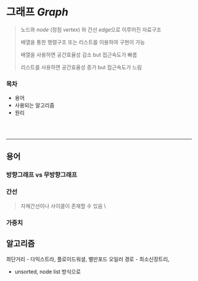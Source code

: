 # 그래프 *Graph*

> 노드와 *node* (정점 *vertex*) 와 간선 *edge*으로 이루어진 자료구조
> 
> 배열을 통한 행렬구조 또는 리스트를 이용하여 구현이 가능
> 
> 배열을 사용하면 공간효율성 감소 but 접근속도가 빠름
> 
> 리스트를 사용하면 공간효율성 증가 but 접근속도가 느림

### 목차
- 용어
- 사용되는 알고리즘
- 원리

<br/><br/>

---
## 용어

### 방향그래프 vs 무방향그래프

### 간선
> 자체간선이나 사이클이 존재할 수 있음
> \

### 가중치


## 알고리즘

최단거리 - 다익스트라, 플로이드워셜, 벨만포드 
오일러 경로 - 
최소신장트리, 

- unsorted, node list 방식으로
